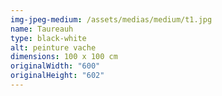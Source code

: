 ```yaml
---
img-jpeg-medium: /assets/medias/medium/t1.jpg
name: Taureauh
type: black-white
alt: peinture vache
dimensions: 100 x 100 cm
originalWidth: "600"
originalHeight: "602"
---
```

